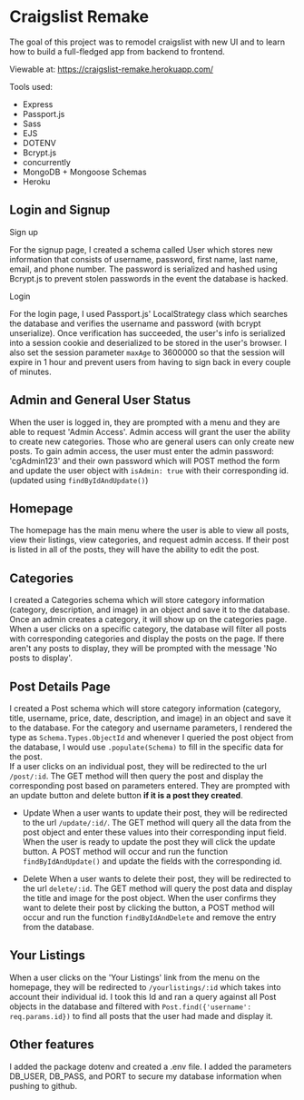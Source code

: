 # Craigslist Remake

The goal of this project was to remodel craigslist with new UI and to learn how to build a full-fledged app from backend to frontend. 

Viewable at: https://craigslist-remake.herokuapp.com/

Tools used: 
 - Express
 - Passport.js
 - Sass
 - EJS
 - DOTENV
 - Bcrypt.js
 - concurrently
 - MongoDB + Mongoose Schemas
 - Heroku
 
 ## Login and Signup
 
 Sign up
 
 For the signup page, I created a schema called User which stores new information that consists of username, password, first name, last name, email, and phone number. The password is serialized and hashed using Bcrypt.js to prevent stolen passwords in the event the database is hacked. 
 
 Login 
 
 For the login page, I used Passport.js' LocalStrategy class which searches the database and verifies the username and password (with bcrypt unserialize). Once verification has succeeded, the user's info is serialized into a session cookie and deserialized to be stored in the user's browser. I also set the session parameter `maxAge` to 3600000 so that the session will expire in 1 hour and prevent users from having to sign back in every couple of minutes. 
 
 ## Admin and General User Status
 
 When the user is logged in, they are prompted with a menu and they are able to request 'Admin Access'. Admin access will grant the user the ability to create new categories. Those who are general users can only create new posts. To gain admin access, the user must enter the admin password: 'cgAdmin123' and their own password which will POST method the form and update the user object with `isAdmin: true` with their corresponding id. (updated using `findByIdAndUpdate()`)
 
 ## Homepage
 
 The homepage has the main menu where the user is able to view all posts, view their listings, view categories, and request admin access. If their post is listed in all of the posts, they will have the ability to edit the post.
 
 ## Categories
 
 I created a Categories schema which will store category information (category, description, and image) in an object and save it to the database. <br />
Once an admin creates a category, it will show up on the categories page. When a user clicks on a specific category, the database will filter all posts with corresponding categories and display the posts on the page. If there aren't any posts to display, they will be prompted with the message 'No posts to display'. 
 
 ## Post Details Page
 I created a Post schema which will store category information (category, title, username, price, date, description, and image) in an object and save it to the database. For the category and username parameters, I rendered the type as `Schema.Types.ObjectId` and whenever I queried the post object from the database, I would use `.populate(Schema)` to fill in the specific data for the post. <br />
If a user clicks on an individual post, they will be redirected to the url `/post/:id`. The GET method will then query the post and display the corresponding post based on parameters entered. They are prompted with an update button and delete button <strong>if it is a post they created</strong>.

- Update 
  When a user wants to update their post, they will be redirected to the url `/update/:id/`. The GET method will query all the data from the post object and enter these values into their corresponding input field. When the user is ready to update the post they will click the update button. A POST method will occur and run the function `findByIdAndUpdate()` and update the fields with the corresponding id. 
  
 - Delete 
 When a user wants to delete their post, they will be redirected to the url `delete/:id`. The GET method will query the post data and display the title and image for the post object. When the user confirms they want to delete their post by clicking the button, a POST method will occur and run the function `findByIdAndDelete` and remove the entry from the database. 
 
 ## Your Listings
 
When a user clicks on the 'Your Listings' link from the menu on the homepage, they will be redirected to `/yourlistings/:id` which takes into account their individual id. I took this Id and ran a query against all Post objects in the database and filtered with `Post.find({'username': req.params.id})` to find all posts that the user had made and display it. 


## Other features

I added the package dotenv and created a .env file. I added the parameters DB_USER, DB_PASS, and PORT to secure my database information when pushing to github.

